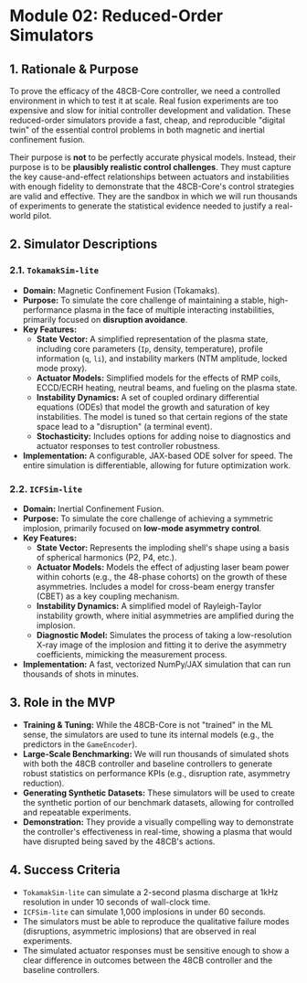 # Module 02: Reduced-Order Simulators

## 1. Rationale & Purpose

To prove the efficacy of the 48CB-Core controller, we need a controlled environment in which to test it at scale. Real fusion experiments are too expensive and slow for initial controller development and validation. These reduced-order simulators provide a fast, cheap, and reproducible "digital twin" of the essential control problems in both magnetic and inertial confinement fusion.

Their purpose is **not** to be perfectly accurate physical models. Instead, their purpose is to be **plausibly realistic control challenges**. They must capture the key cause-and-effect relationships between actuators and instabilities with enough fidelity to demonstrate that the 48CB-Core's control strategies are valid and effective. They are the sandbox in which we will run thousands of experiments to generate the statistical evidence needed to justify a real-world pilot.

## 2. Simulator Descriptions

### 2.1. `TokamakSim-lite`
- **Domain:** Magnetic Confinement Fusion (Tokamaks).
- **Purpose:** To simulate the core challenge of maintaining a stable, high-performance plasma in the face of multiple interacting instabilities, primarily focused on **disruption avoidance**.
- **Key Features:**
    - **State Vector:** A simplified representation of the plasma state, including core parameters (`Ip`, density, temperature), profile information (`q`, `li`), and instability markers (NTM amplitude, locked mode proxy).
    - **Actuator Models:** Simplified models for the effects of RMP coils, ECCD/ECRH heating, neutral beams, and fueling on the plasma state.
    - **Instability Dynamics:** A set of coupled ordinary differential equations (ODEs) that model the growth and saturation of key instabilities. The model is tuned so that certain regions of the state space lead to a "disruption" (a terminal event).
    - **Stochasticity:** Includes options for adding noise to diagnostics and actuator responses to test controller robustness.
- **Implementation:** A configurable, JAX-based ODE solver for speed. The entire simulation is differentiable, allowing for future optimization work.

### 2.2. `ICFSim-lite`
- **Domain:** Inertial Confinement Fusion.
- **Purpose:** To simulate the core challenge of achieving a symmetric implosion, primarily focused on **low-mode asymmetry control**.
- **Key Features:**
    - **State Vector:** Represents the imploding shell's shape using a basis of spherical harmonics (P2, P4, etc.).
    - **Actuator Models:** Models the effect of adjusting laser beam power within cohorts (e.g., the 48-phase cohorts) on the growth of these asymmetries. Includes a model for cross-beam energy transfer (CBET) as a key coupling mechanism.
    - **Instability Dynamics:** A simplified model of Rayleigh-Taylor instability growth, where initial asymmetries are amplified during the implosion.
    - **Diagnostic Model:** Simulates the process of taking a low-resolution X-ray image of the implosion and fitting it to derive the asymmetry coefficients, mimicking the measurement process.
- **Implementation:** A fast, vectorized NumPy/JAX simulation that can run thousands of shots in minutes.

## 3. Role in the MVP

- **Training & Tuning:** While the 48CB-Core is not "trained" in the ML sense, the simulators are used to tune its internal models (e.g., the predictors in the `GameEncoder`).
- **Large-Scale Benchmarking:** We will run thousands of simulated shots with both the 48CB controller and baseline controllers to generate robust statistics on performance KPIs (e.g., disruption rate, asymmetry reduction).
- **Generating Synthetic Datasets:** These simulators will be used to create the synthetic portion of our benchmark datasets, allowing for controlled and repeatable experiments.
- **Demonstration:** They provide a visually compelling way to demonstrate the controller's effectiveness in real-time, showing a plasma that would have disrupted being saved by the 48CB's actions.

## 4. Success Criteria
- `TokamakSim-lite` can simulate a 2-second plasma discharge at 1kHz resolution in under 10 seconds of wall-clock time.
- `ICFSim-lite` can simulate 1,000 implosions in under 60 seconds.
- The simulators must be able to reproduce the qualitative failure modes (disruptions, asymmetric implosions) that are observed in real experiments.
- The simulated actuator responses must be sensitive enough to show a clear difference in outcomes between the 48CB controller and the baseline controllers.
